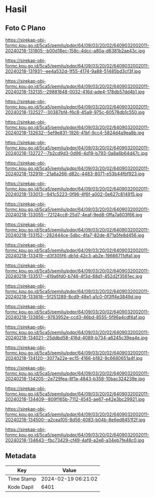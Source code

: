 # Hasil

## Foto C Plano

https://sirekap-obj-formc.kpu.go.id/5ca5/pemilu/pdpr/64/09/03/20/02/6409032002011-20240218-131805--b00d18ec-158c-4dcc-a80a-d6381b2ae43c.jpg

https://sirekap-obj-formc.kpu.go.id/5ca5/pemilu/pdpr/64/09/03/20/02/6409032002011-20240218-131931--ee4a532d-1f55-4174-9a88-51485bd3cf3f.jpg

https://sirekap-obj-formc.kpu.go.id/5ca5/pemilu/pdpr/64/09/03/20/02/6409032002011-20240218-132135--29881848-0032-416d-ade4-178db57dd4b1.jpg

https://sirekap-obj-formc.kpu.go.id/5ca5/pemilu/pdpr/64/09/03/20/02/6409032002011-20240218-132527--30387bf4-f6c8-45a9-975c-60578db1c550.jpg

https://sirekap-obj-formc.kpu.go.id/5ca5/pemilu/pdpr/64/09/03/20/02/6409032002011-20240218-132632--5ef9e831-1926-41bf-9cc4-5824d4a9ea8b.jpg

https://sirekap-obj-formc.kpu.go.id/5ca5/pemilu/pdpr/64/09/03/20/02/6409032002011-20240218-132727--7b2cd9d3-0d96-4d19-b793-0a8a6b64d47c.jpg

https://sirekap-obj-formc.kpu.go.id/5ca5/pemilu/pdpr/64/09/03/20/02/6409032002011-20240218-132919--21a6a266-d82c-4483-8071-e53b44fbf923.jpg

https://sirekap-obj-formc.kpu.go.id/5ca5/pemilu/pdpr/64/09/03/20/02/6409032002011-20240218-133013--941c5223-0f96-4f6f-a002-0e627c814915.jpg

https://sirekap-obj-formc.kpu.go.id/5ca5/pemilu/pdpr/64/09/03/20/02/6409032002011-20240218-133055--72124cc8-25d7-4eaf-9ed8-0ffa7a603f66.jpg

https://sirekap-obj-formc.kpu.go.id/5ca5/pemilu/pdpr/64/09/03/20/02/6409032002011-20240218-133152--282444ce-5dbc-4fa7-82de-871a5fe8d456.jpg

https://sirekap-obj-formc.kpu.go.id/5ca5/pemilu/pdpr/64/09/03/20/02/6409032002011-20240218-133419--d3f305f6-db1d-42c3-ab2e-19666711dfa1.jpg

https://sirekap-obj-formc.kpu.go.id/5ca5/pemilu/pdpr/64/09/03/20/02/6409032002011-20240218-133517--419a6fd0-b746-4f3d-88d1-452d2f3561ec.jpg

https://sirekap-obj-formc.kpu.go.id/5ca5/pemilu/pdpr/64/09/03/20/02/6409032002011-20240218-133618--5f251289-8cd9-48e1-a1c0-0f3ff4e3849d.jpg

https://sirekap-obj-formc.kpu.go.id/5ca5/pemilu/pdpr/64/09/03/20/02/6409032002011-20240218-133856--9763952e-ccd3-46bd-8555-5f96a4cdf4af.jpg

https://sirekap-obj-formc.kpu.go.id/5ca5/pemilu/pdpr/64/09/03/20/02/6409032002011-20240218-134021--25ddbd58-416d-4089-b734-a6245c39ea4e.jpg

https://sirekap-obj-formc.kpu.go.id/5ca5/pemilu/pdpr/64/09/03/20/02/6409032002011-20240218-134120--3077a22e-ec15-4166-b182-9c6680651a4f.jpg

https://sirekap-obj-formc.kpu.go.id/5ca5/pemilu/pdpr/64/09/03/20/02/6409032002011-20240218-134205--2e729fea-8f1a-4843-b358-10bac324239e.jpg

https://sirekap-obj-formc.kpu.go.id/5ca5/pemilu/pdpr/64/09/03/20/02/6409032002011-20240218-134409--809f165b-7112-4545-ae67-e42e3bc29921.jpg

https://sirekap-obj-formc.kpu.go.id/5ca5/pemilu/pdpr/64/09/03/20/02/6409032002011-20240218-134500--a2cea105-8d56-4083-b04b-8e6ed8451f2f.jpg

https://sirekap-obj-formc.kpu.go.id/5ca5/pemilu/pdpr/64/09/03/20/02/6409032002011-20240218-134643--fbc73429-cf49-4af8-a2e6-a34eb7fe48c0.jpg


## Metadata

| Key        | Value               |
| ---------- | ------------------- |
| Time Stamp | 2024-02-19 06:21:02 |
| Kode Dapil | 6401                |



